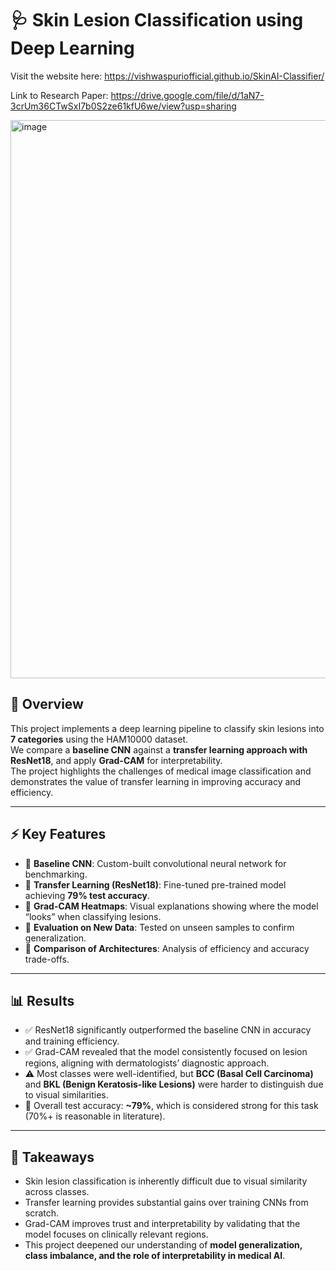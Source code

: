 # 🩺 Skin Lesion Classification using Deep Learning  

Visit the website here: https://vishwaspuriofficial.github.io/SkinAI-Classifier/

Link to Research Paper: https://drive.google.com/file/d/1aN7-3crUm36CTwSxI7b0S2ze61kfU6we/view?usp=sharing

<img width="1495" height="893" alt="image" src="https://github.com/user-attachments/assets/ae39ae24-ac57-4fcc-8a80-f644c1c3dca6" />


## 📌 Overview  
This project implements a deep learning pipeline to classify skin lesions into **7 categories** using the HAM10000 dataset.  
We compare a **baseline CNN** against a **transfer learning approach with ResNet18**, and apply **Grad-CAM** for interpretability.  
The project highlights the challenges of medical image classification and demonstrates the value of transfer learning in improving accuracy and efficiency.  

---

## ⚡ Key Features  
- 🔹 **Baseline CNN**: Custom-built convolutional neural network for benchmarking.  
- 🔹 **Transfer Learning (ResNet18)**: Fine-tuned pre-trained model achieving **79% test accuracy**.  
- 🔹 **Grad-CAM Heatmaps**: Visual explanations showing where the model “looks” when classifying lesions.  
- 🔹 **Evaluation on New Data**: Tested on unseen samples to confirm generalization.  
- 🔹 **Comparison of Architectures**: Analysis of efficiency and accuracy trade-offs.  

---

## 📊 Results  
- ✅ ResNet18 significantly outperformed the baseline CNN in accuracy and training efficiency.  
- ✅ Grad-CAM revealed that the model consistently focused on lesion regions, aligning with dermatologists’ diagnostic approach.  
- ⚠️ Most classes were well-identified, but **BCC (Basal Cell Carcinoma)** and **BKL (Benign Keratosis-like Lesions)** were harder to distinguish due to visual similarities.  
- 🎯 Overall test accuracy: **~79%**, which is considered strong for this task (70%+ is reasonable in literature).  

---

## 🧠 Takeaways  
- Skin lesion classification is inherently difficult due to visual similarity across classes.  
- Transfer learning provides substantial gains over training CNNs from scratch.  
- Grad-CAM improves trust and interpretability by validating that the model focuses on clinically relevant regions.  
- This project deepened our understanding of **model generalization, class imbalance, and the role of interpretability in medical AI**.  




